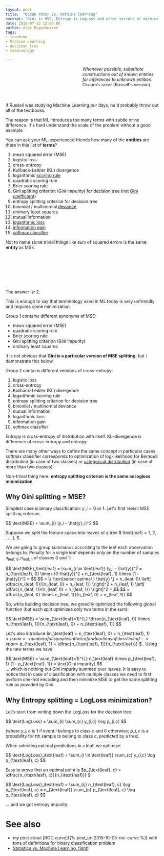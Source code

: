 ```yaml
---
layout: post
title:  "Occam razor vs. machine learning"
excerpt: "Gini is MSE, Entropy is LogLoss and other secrets of machine learning that textbooks don't write about"
date: 2016-07-12 12:00:00
author: Alex Rogozhnikov
tags: 
- teaching
- Machine Learning
- decision tree
- terminology

---
```


<div style='padding-left: 50%; margin-bottom: 50px;'>
<i>Whenever possible, substitute constructions out of known entities for inferences to unknown entities</i>
<br />
Occam's razor (Russell's version)
</div>


If Russell was studying Machine Learning our days, 
he'd probably throw out all of the textbooks.

The reason is that ML introduces too many terms with subtle or no difference.
It's hard understand the scale of the problem without a good example.
 
You can ask your ML-experienced friends how many of the **entities**
are there in this list of **terms**?

1. mean squared error (MSE)
1. logistic loss
1. cross-entropy
1. Kullback-Leibler (KL) divergence
1. logarithmic [scoring rule](https://en.wikipedia.org/wiki/Scoring_rule)
1. quadratic scoring rule
1. Brier scoring rule
1. Gini splitting criterion (Gini impurity) for decision tree 
   (not [Gini coefficient](https://en.wikipedia.org/wiki/Gini_coefficient))
1. entropy splitting criterion for decision tree
1. binomial / multinomial 
   [deviance](https://github.com/scikit-learn/scikit-learn/blob/51a765a/sklearn/ensemble/gradient_boosting.py#L465)
1. ordinary least squares
1. mutual information 
1. [logarithmic loss](https://www.kaggle.com/wiki/LogarithmicLoss)
1. [information gain](http://www.cs.cmu.edu/afs/cs.cmu.edu/project/theo-20/www/mlbook/ch3.pdf)
1. [softmax classifier](http://cs231n.github.io/linear-classify/#softmax)


Not to name some trivial things like sum of squared errors 
is the same **entity** as MSE.
 
<div style='height: 100px;'></div> 
 
The answer is: 2.

This is enough to say that terminology used in ML today is very unfriendly and requires some minimization. 

Group 1 contains different synonyms of MSE:

- mean squared error (MSE)
- quadratic scoring rule
- Brier scoring rule
- Gini splitting criterion (Gini impurity) 
- ordinary least squares

It is not obvious that **Gini is a particular version of MSE splitting**, but I demonstrate this below.

Group 2 contains different versions of cross-entropy:

1. logistic loss
1. cross-entropy
1. Kullback-Leibler (KL) divergence
1. logarithmic scoring rule
1. entropy splitting criterion for decision tree
1. binomial / multinomial deviance
1. mutual information 
1. logarithmic loss
1. information gain
1. softmax classifier

Entropy is cross-entropy of distribution with itself.
KL-divergence is difference of cross-entropy and entropy.

There are many other ways to define the same concept in particular cases:
 softmax classifier corresponds to optimization of log-likelihood for Bernoulli distribution (in case of two classes)
 or [categorical distribution](https://en.wikipedia.org/wiki/Categorical_distribution) (in case of more than two classes).
  
<!---
There are also some other things tightly knotted to these concepts like information criteria like bayesian information criterion (BIC). 
-->

Non-trivial thing here: **entropy splitting criterion is the same as logloss minimization**.

## Why Gini splitting = MSE?

Simplest case is binary classification: <span>$y\_i = 0 \text{ or } 1$</span>. 
Let's first revisit MSE splitting criterion. 

<div>$$
\text{MSE} = \sum_{i} (y_i - \hat{y}_i)^2
$$</div>

Suppose we split the feature space into leaves of a tree $ \text{leaf} = 1, 2, . . .  , L $.

We are going to group summands according to the leaf each observation belongs to.
Penalty for a single leaf depends only on the number
of samples $n_\text{leaf, 0}, n_\text{leaf, 1}$ of classes 0 and 1:

<div>$$
    \text{MSE}_\text{leaf} = \sum_{i \in \text{leaf}} (y_i - \hat{y})^2 = 
    n_{\text{leaf}, 0} \times (0-\hat{y})^2 + n_{\text{leaf}, 1} \times (1 - \hat{y})^2 =
$$
$$
    = \{ \text{select optimal } \hat{y} \} =
    n_{leaf, 0}  \left[ \dfrac{n_{leaf, 0}}{n_{leaf, 0} + n_{leaf, 1}} \right]^2 
    + n_{leaf, 1}  \left[ \dfrac{n_{leaf, 1}}{n_{leaf, 0} + n_{leaf, 1}} \right]^2 =
$$
$$
    = \dfrac{n_{leaf, 0} \times n_{leaf, 1}}{n_{leaf, 0} + n_{leaf, 1}}
$$
</div>

So, while building decision tree, we greedily optimized the following global function 
(but each split optimizes only two terms in the sum):

<div>$$
    \text{MSE} = \sum_{\text{leaf}=1}^{L} \dfrac{n_{\text{leaf}, 0} \times n_{\text{leaf}, 1}}{n_{\text{leaf}, 0} + n_{\text{leaf}, 1}}
$$</div>

Let's also introduce <span>$n_\text{leaf} = n_{\text{leaf}, 0}  + n_{\text{leaf}, 1} $</span> – number of all samples in the leaf
and portions of class 1 in leaf: 
<span>$ p_{\text{leaf}, 1} = \dfrac{n_{\text{leaf}, 1}}{n_{\text{leaf}}} $ </span>. 
Using the new terms we have:
<div>$$
    \text{MSE} = \sum_{\text{leaf}=1}^{L} n_\text{leaf} \times  p_{\text{leaf}, 1} (1 - p_{\text{leaf}, 1}) = \text{Gini impurity}
$$</div>
... which is nothing but Gini impurity summed over leaves. 
It is easy to notice that in case of classification with multiple classes we need to first perform one-hot encoding and then minimize MSE 
to get the same splitting rule as provided by Gini.  

## Why Entropy splitting = LogLoss minimization?

Let's start from writing down the LogLoss for the decision tree:
<div>$$
\text{LogLoss} = \sum_{i} \sum_{c} y_{i,c} \log p_{i,c}
$$</div>

(where $y\_{i,c}$ is 1 if event $i$ belongs to class $c$ and 0 otherwise; 
$p\_{i,c}$ is a probability for $t$th sample to belong to class $c$, predicted by a tree).

When selecting optimal predictions in a leaf, we optimize:
<div>$$
\text{LogLoss}_\text{leaf} = \sum_{i \in \text{leaf}} \sum_{c} y_{i,c} \log p_{\text{leaf}, c}
$$</div>

Easy to prove that an optimal point is <span>$p_{\text{leaf}, c} = \dfrac{n_{\text{leaf}, c}}{n_{\text{leaf}}} $</span>

<div>$$
\text{LogLoss}_\text{leaf}
    = \sum_{c} n_{\text{leaf}, c} \log p_{\text{leaf}, c}
    = n_{\text{leaf}} \sum_{c} p_{\text{leaf}, c} \log p_{\text{leaf}, c}
$$</div>

... and we got entropy impurity. 

# See also

- my post about [ROC curve]({% post_url 2015-10-05-roc-curve %}) with tons of definitions for binary classification problem
- [Statistics vs. Machine Learning, fight!](https://brenocon.com/blog/2008/12/statistics-vs-machine-learning-fight/)
